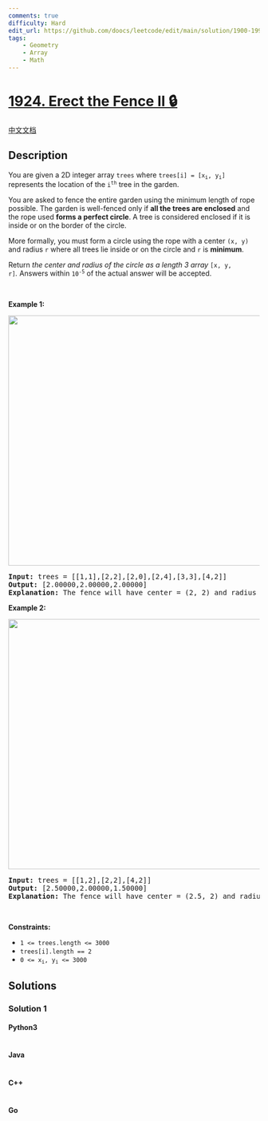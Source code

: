 ```yaml
---
comments: true
difficulty: Hard
edit_url: https://github.com/doocs/leetcode/edit/main/solution/1900-1999/1924.Erect%20the%20Fence%20II/README_EN.md
tags:
    - Geometry
    - Array
    - Math
---
```


<!-- problem:start -->

# [1924. Erect the Fence II 🔒](https://leetcode.com/problems/erect-the-fence-ii)

[中文文档](/solution/1900-1999/1924.Erect%20the%20Fence%20II/README.md)

## Description

<!-- description:start -->

<p>You are given a 2D integer array <code>trees</code> where <code>trees[i] = [x<sub>i</sub>, y<sub>i</sub>]</code> represents the location of the <code>i<sup>th</sup></code> tree in the garden.</p>

<p>You are asked to fence the entire garden using the minimum length of rope possible. The garden is well-fenced only if <strong>all the trees are enclosed</strong> and the rope used <strong>forms a perfect circle</strong>. A tree is considered enclosed if it is inside or on the border of the circle.</p>

<p>More formally, you must form a circle using the rope with a center <code>(x, y)</code> and radius <code>r</code> where all trees lie inside or on the circle and <code>r</code> is <strong>minimum</strong>.</p>

<p>Return <em>the center and radius of the circle as a length 3 array </em><code>[x, y, r]</code><em>.</em>&nbsp;Answers within <code>10<sup>-5</sup></code> of the actual answer will be accepted.</p>

<p>&nbsp;</p>
<p><strong class="example">Example 1:</strong></p>

<p><strong><img alt="" src="https://fastly.jsdelivr.net/gh/doocs/leetcode@main/solution/1900-1999/1924.Erect%20the%20Fence%20II/images/trees1.png" style="width: 510px; height: 501px;" /></strong></p>

<pre>
<strong>Input:</strong> trees = [[1,1],[2,2],[2,0],[2,4],[3,3],[4,2]]
<strong>Output:</strong> [2.00000,2.00000,2.00000]
<strong>Explanation:</strong> The fence will have center = (2, 2) and radius = 2
</pre>

<p><strong class="example">Example 2:</strong></p>

<p><strong><img alt="" src="https://fastly.jsdelivr.net/gh/doocs/leetcode@main/solution/1900-1999/1924.Erect%20the%20Fence%20II/images/trees2.png" style="width: 510px; height: 501px;" /></strong></p>

<pre>
<strong>Input:</strong> trees = [[1,2],[2,2],[4,2]]
<strong>Output:</strong> [2.50000,2.00000,1.50000]
<strong>Explanation:</strong> The fence will have center = (2.5, 2) and radius = 1.5
</pre>

<p>&nbsp;</p>
<p><strong>Constraints:</strong></p>

<ul>
	<li><code>1 &lt;= trees.length &lt;= 3000</code></li>
	<li><code>trees[i].length == 2</code></li>
	<li><code>0 &lt;= x<sub>i</sub>, y<sub>i</sub> &lt;= 3000</code></li>
</ul>

<!-- description:end -->

## Solutions

<!-- solution:start -->

### Solution 1

<!-- tabs:start -->

#### Python3

```python

```

#### Java

```java

```

#### C++

```cpp

```

#### Go

```go

```

<!-- tabs:end -->

<!-- solution:end -->

<!-- problem:end -->
